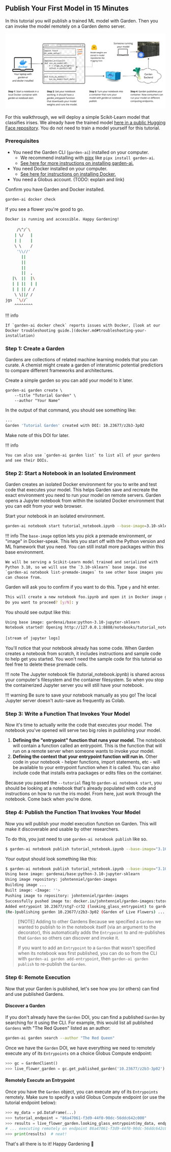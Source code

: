 
## Publish Your First Model in 15 Minutes

In this tutorial you will publish a trained ML model with Garden. Then you can invoke the model remotely on a Garden demo server.

![Box and arrow diagram showing the steps to publish a Garden entrypoint.](./images/Clean-Garden-Diagram.jpg)

For this walkthrough, we will deploy a simple Scikit-Learn model that classifies irises. We already have the trained model [here in a public Hugging Face repository](https://huggingface.co/Garden-AI/sklearn-seedling/tree/main). You do not need to train a model yourself for this tutorial.

### Prerequisites

- You need the Garden CLI (`garden-ai`) installed on your computer.
    - We recommend installing with [pipx](https://github.com/pypa/pipx?tab=readme-ov-file#pipx--install-and-run-python-applications-in-isolated-environments) like `pipx install garden-ai`.
    - [See here for more instructions on installing garden-ai.](user_guide/installation.md)
- You need Docker installed on your computer.
    - [See here for instructions on installing Docker.](user_guide/docker.md)
- You need a Globus account. (TODO: explain and link)

Confirm you have Garden and Docker installed.

```bash
garden-ai docker check
```

If you see a flower you're good to go.

```bash
Docker is running and accessible. Happy Gardening!

     /\^/`\
    | \/   |
    | |    |
    \ \    /
     '\\//'
       ||
       ||
       ||
       ||  ,
   |\  ||  |\
   | | ||  | |
   | | || / /
    \ \||/ /
jgs  `\//`
    ^^^^^^^^
```

!!! info

    If `garden-ai docker check` reports issues with Docker, [look at our Docker troubleshooting guide.](docker.md#troubleshooting-your-installation)

### Step 1: Create a Garden

Gardens are collections of related machine learning models that you can curate. A chemist might create a garden of interatomic potential predictiors to compare different frameworks and architectures.

Create a simple garden so you can add your model to it later.

```
garden-ai garden create \
    --title "Tutorial Garden" \
	--author "Your Name"
```

In the output of that command, you should see something like:
```bash
...
Garden 'Tutorial Garden' created with DOI: 10.23677/z2b3-3p02
```

Make note of this DOI for later.

!!! info

    You can also use `garden-ai garden list` to list all of your gardens and see their DOIs.


### Step 2: Start a Notebook in an Isolated Environment

Garden creates an isolated Docker environment for you to write and test code that executes your model. This helps Garden save and recreate the exact environment you need to run your model on remote servers. Garden opens a Jupyter notebook from within the isolated Docker environment that you can edit from your web browser.

Start your notebook in an isolated environment.

```bash
garden-ai notebook start tutorial_notebook.ipynb --base-image=3.10-sklearn --tutorial
```

!!! info
    The `base-image` option lets you pick a premade environment, or "image" in Docker-speak. This lets you start off with the Python version and ML framework that you need. You can still install more packages within this base environment.

    We will be serving a Scikit-Learn model trained and serialized with Python 3.10, so we will use the `3.10-sklearn` base image. Use `garden-ai notebook list-premade-images` to see other base images you can choose from.

Garden will ask you to confirm if you want to do this. Type `y` and hit enter.

```bash
This will create a new notebook foo.ipynb and open it in Docker image gardenai/base:python-3.10-jupyter-sklearn.
Do you want to proceed? [y/N]: y
```

You should see output like this:

```bash
Using base image: gardenai/base:python-3.10-jupyter-sklearn
Notebook started! Opening http://127.0.0.1:8888/notebooks/tutorial_notebook.ipynb in your default browser (you may need to refresh the page)

[stream of jupyter logs]
```

You'll notice that your notebook already has some code. When Garden creates a notebook from scratch, it includes instructions and sample code to help get you started. You won't need the sample code for this tutorial so feel free to delete these premade cells.

!!! note
    The Jupyter notebook file (tutorial_notebook.ipynb) is shared across your computer's filesystem and the container filesystem. So when you stop the containerized Jupyter server you will still have your notebook.

!!! warning
    Be sure to save your notebook manually as you go! The local Jupyter server doesn't auto-save as frequently as Colab.

### Step 3: Write a Function That Invokes Your Model

Now it's time to actually write the code that executes your model. The notebook you've opened will serve two big roles in publishing your model.

1. **Defining the "entrypoint" function that runs your model.** The notebook will contain a function called an entrypoint. This is the function that will run on a remote server when someone wants to invoke your model.
2. **Defining the context that your entrypoint function will run in.** Other code in your notebook - helper functions, import statements, etc - will be available to your entrypoint function when it is called. You can also include code that installs extra packages or edits files on the container.

Because you passed the `--tutorial` flag to `garden-ai notebook start`, you should be looking at a notebook that's already populated with code and instructions on how to run the iris model. From here, just work through the notebook. Come back when you're done.

### Step 4: Publish the Function That Invokes Your Model

Now you will publish your model execution function on Garden. This will make it discoverable and usable by other researchers.

To do this, you just need to use `garden-ai notebook publish` like so.

```bash
$ garden-ai notebook publish tutorial_notebook.ipynb --base-image="3.10-sklearn"
```

Your output should look something like this:
```bash
$ garden-ai notebook publish tutorial_notebook.ipynb --base-image="3.10-sklearn"
Using base image: gardenai/base:python-3.10-jupyter-sklearn
Using image repository: johntenniel/garden-images
Building image ...
Built image: <Image: ''>
Pushing image to repository: johntenniel/garden-images
Successfully pushed image to: docker.io/johntenniel/garden-images:tutorial_notebook-20231130-135145
Added entrypoint 10.23677/stg7-cr32 (looking_glass_entrypoint) to garden 10.23677/z2b3-3p02 (Garden of Live Flowers)!
(Re-)publishing garden 10.23677/z2b3-3p02 (Garden of Live Flowers) ...
```

> [!NOTE] Adding to other Gardens
> Because we specified a `Garden` we wanted to publish to in the notebook itself (via an argument to the decorator), this automatically adds the `Entrypoint` to and re-publishes that `Garden` so others can discover and invoke it.
>
> If you want to add an `Entrypoint` to a `Garden` that wasn't specified when its notebook was first published, you can do so from the CLI with `garden-ai garden add-entrypoint`, then `garden-ai garden publish` to re-publish the `Garden`.

### Step 6: Remote Execution

Now that your Garden is published, let's see how you (or others) can find and use published Gardens.

#### Discover a Garden

If you don't already have the `Garden` DOI, you can find a published `Garden` by searching for it using the CLI. For example, this would list all published `Gardens` with "The Red Queen" listed as an author:

```bash
garden-ai garden search --author "The Red Queen"
```

Once we have the `Garden` DOI, we have everything we need to remotely execute any of its `Entrypoints` on a choice Globus Compute endpoint:

```python
>>> gc = GardenClient()
>>> live_flower_garden = gc.get_published_garden('10.23677/z2b3-3p02')
```

#### Remotely Execute an Entrypoint

Once you have the `Garden` object, you can execute any of its `Entrypoints` remotely. Make sure to specify a valid Globus Compute endpoint (or use the tutorial endpoint below):

```python
>>> my_data = pd.DataFrame(...)
>>> tutorial_endpoint = "86a47061-f3d9-44f0-90dc-56ddc642c000"
>>> results = live_flower_garden.looking_glass_entrypoint(my_data, endpoint=tutorial_endpoint)
# ... executing remotely on endpoint 86a47061-f3d9-44f0-90dc-56ddc642c000
>>> print(results)  # neat!
```

That's all there is to it! Happy Gardening 🌱
